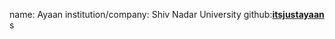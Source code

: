 name: Ayaan
institution/company: Shiv Nadar University
github:[**itsjustayaan**](https://github.com/itsjustayaan/)
s